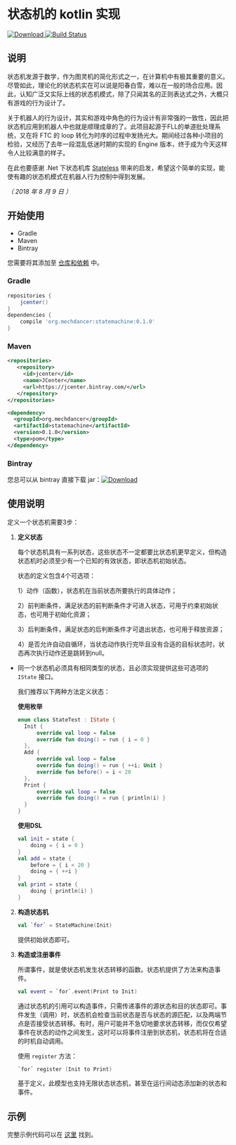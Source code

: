# 状态机的 kotlin 实现

[![Download](https://api.bintray.com/packages/mechdancer/maven/statemachine/images/download.svg) ](https://bintray.com/mechdancer/maven/statemachine/_latestVersion)
[![Build Status](https://www.travis-ci.org/MechDancer/statemachine.svg?branch=master)](https://www.travis-ci.org/MechDancer/statemachine)

## 说明

状态机发源于数学，作为图灵机的简化形式之一，在计算机中有极其重要的意义。尽管如此，理论化的状态机实在可以说是阳春白雪，难以在一般的场合应用。因此，认知广泛又实际上线的状态机模式，除了只闻其名的正则表达式之外，大概只有游戏的行为设计了。

关于机器人的行为设计，其实和游戏中角色的行为设计有非常强的一致性，因此把状态机应用到机器人中也就是顺理成章的了。此项目起源于FLL的单道批处理系统，又在将 FTC 的 loop 转化为时序的过程中发扬光大。期间经过各种小项目的检验，又经历了去年一段混乱低迷时期的实现的 Engine 版本，终于成为今天这样令人比较满意的样子。

在此也要感谢 .Net 下状态机库 [Stateless](http://www.hanselman.com/blog/Stateless30AStateMachineLibraryForNETCore.aspx) 带来的启发，希望这个简单的实现，能使有趣的状态机模式在机器人行为控制中得到发展。

*（ 2018 年 8 月 9 日 ）*

## 开始使用

* Gradle
* Maven
* Bintray

您需要将其添加至  [仓库和依赖](https://docs.gradle.org/current/userguide/declaring_dependencies.html) 中。

### Gradle

```groovy
repositories {
    jcenter()
}
dependencies {
    compile 'org.mechdancer:statemachine:0.1.0'
}
```

### Maven

```xml
<repositories>
   <repository>
     <id>jcenter</id>
     <name>JCenter</name>
     <url>https://jcenter.bintray.com/</url>
   </repository>
</repositories>

<dependency>
  <groupId>org.mechdancer</groupId>
  <artifactId>statemachine</artifactId>
  <version>0.1.0</version>
  <type>pom</type>
</dependency>
```

### Bintray

您总可以从 bintray 直接下载 jar：[![Download](https://api.bintray.com/packages/mechdancer/maven/statemachine/images/download.svg) ](https://bintray.com/mechdancer/maven/statemachine/_latestVersion)

## 使用说明

定义一个状态机需要3步：

1. **定义状态**

   每个状态机具有一系列状态，这些状态不一定都要比状态机更早定义，但构造状态机时必须至少有一个已知的有效状态，即状态机初始状态。

	状态的定义包含4个可选项：

	1）动作（函数），状态机在当前状态所要执行的具体动作；

	2）前判断条件，满足状态的前判断条件才可进入状态，可用于约束初始状态，也可用于初始化资源；

	3）后判断条件，满足状态的后判断条件才可退出状态，也可用于释放资源；

	4）是否允许自动自循环，当状态动作执行完毕且没有合适的目标状态时，状态再次执行动作还是跳转到null。

- 同一个状态机必须具有相同类型的状态，且必须实现提供这些可选项的 `IState` 接口。

  我们推荐以下两种方法定义状态：

  **使用枚举**

  ```kotlin
  enum class StateTest : IState {
  	Init {
  		override val loop = false
  		override fun doing() = run { i = 0 }
  	},
  	Add {
  		override val loop = false
  		override fun doing() = run { ++i; Unit }
  		override fun before() = i < 20
  	},
  	Print {
  		override val loop = false
  		override fun doing() = run { println(i) }
  	}
  }
  ```

  **使用DSL**

  ```kotlin
  val init = state {
      doing = { i = 0 }
  }
  val add = state {
      before = { i < 20 }
      doing = { ++i }
  }
  val print = state {
      doing { println(i) }
  }
  ```

2. **构造状态机**

   ```kotlin
   val `for` = StateMachine(Init)
   ```

   提供初始状态即可。

3. **构造或注册事件**

   所谓事件，就是使状态机发生状态转移的函数。状态机提供了方法来构造事件。

   ```kotlin
   val event = `for`.event(Print to Init)
   ```

   通过状态机的引用可以构造事件，只需传递事件的源状态和目的状态即可。事件发生（调用）时，状态机会检查当前状态是否与状态的源匹配，以及两端节点是否接受状态转移。有时，用户可能并不急切地要求状态转移，而仅仅希望事件在状态的动作之间发生，这时可以将事件注册到状态机，状态机将在合适的时机自动调用。

   使用 `register` 方法：

   ```kotlin
   `for` register (Init to Print)
   ```

   基于定义，此模型也支持无限状态状态机，甚至在运行间动态添加新的状态和事件。

## 示例

完整示例代码可以在 [这里](https://github.com/MechDancer/statemachine/blob/dev/src/test/kotlin/org/mechdancer/statemachine/test/StateTest.kt) 找到。
